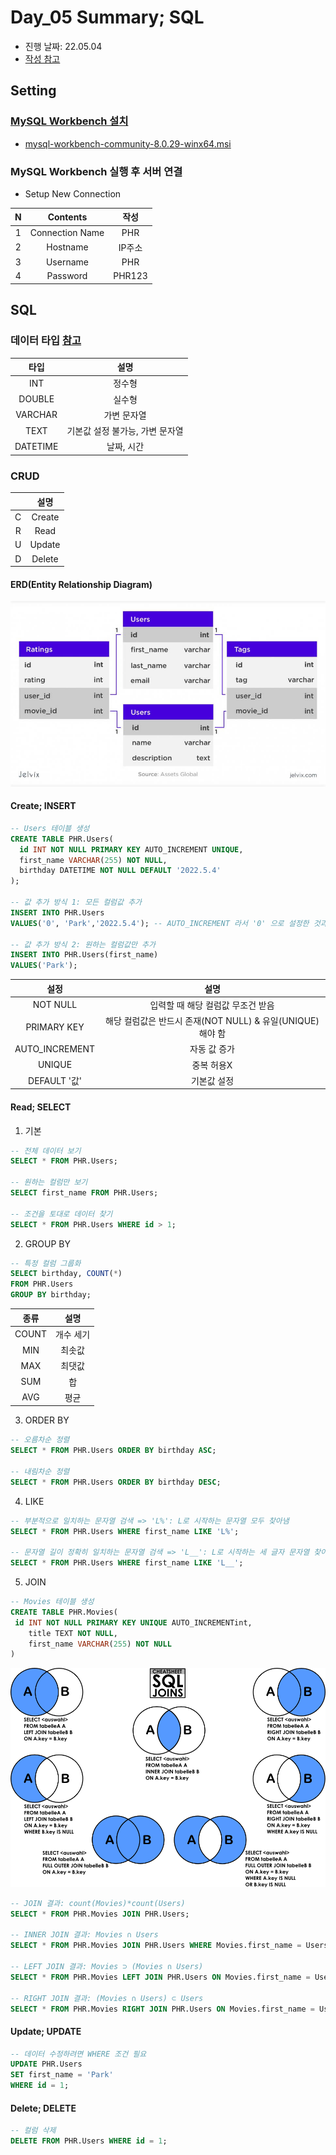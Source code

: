 # Day_05 Summary; SQL

- 진행 날짜: 22.05.04
- [작성 참고](https://github.com/aiffelDjango/KUD/blob/main/README/SQL/5.SQL.md)

## Setting

### [MySQL Workbench 설치](https://dev.mysql.com/downloads/workbench/)

- [mysql-workbench-community-8.0.29-winx64.msi](https://dev.mysql.com/downloads/file/?id=510444)

### MySQL Workbench 실행 후 서버 연결

- Setup New Connection

|N|Contents|작성|
|:---:|:---:|:---:|
|1|Connection Name|PHR|
|2|Hostname|IP주소|
|3|Username|PHR|
|4|Password|PHR123|

## SQL

### 데이터 타입 [참고](http://www.tcpschool.com/mysql/mysql_datatype_numeric)

|타입|설명|
|:---:|:---:|
|INT|정수형|
|DOUBLE|실수형|
|VARCHAR|가변 문자열|
|TEXT|기본값 설정 불가능, 가변 문자열|
|DATETIME|날짜, 시간|

### CRUD

||설명|
|:---:|:---:|
|C|Create|
|R|Read|
|U|Update|
|D|Delete|

#### ERD(Entity Relationship Diagram)

![](https://github.com/aiffelDjango/KUD/raw/main/README/SQL/img/RDB.jpeg)

#### Create; INSERT

```sql
-- Users 테이블 생성
CREATE TABLE PHR.Users(
  id INT NOT NULL PRIMARY KEY AUTO_INCREMENT UNIQUE,
  first_name VARCHAR(255) NOT NULL,
  birthday DATETIME NOT NULL DEFAULT '2022.5.4'
);

-- 값 추가 방식 1: 모든 컬럼값 추가
INSERT INTO PHR.Users
VALUES('0', 'Park','2022.5.4'); -- AUTO_INCREMENT 라서 '0' 으로 설정한 것과 상관없이 자동으로 증가값이 입력됨

-- 값 추가 방식 2: 원하는 컬럼값만 추가
INSERT INTO PHR.Users(first_name)
VALUES('Park');
```

|설정|설명|
|:---:|:---:|
|NOT NULL|입력할 때 해당 컬럼값 무조건 받음|
|PRIMARY KEY|해당 컬럼값은 반드시 존재(NOT NULL) & 유일(UNIQUE)해야 함|
|AUTO_INCREMENT|자동 값 증가|
|UNIQUE|중복 허용X|
|DEFAULT '값'|기본값 설정|

#### Read; SELECT

1. 기본

```sql
-- 전체 데이터 보기
SELECT * FROM PHR.Users;

-- 원하는 컬럼만 보기
SELECT first_name FROM PHR.Users;

-- 조건을 토대로 데이터 찾기
SELECT * FROM PHR.Users WHERE id > 1;
```

2. GROUP BY

```sql
-- 특정 컬럼 그룹화
SELECT birthday, COUNT(*)
FROM PHR.Users
GROUP BY birthday;
```

|종류|설명|
|:---:|:---:|
|COUNT|개수 세기|
|MIN|최솟값|
|MAX|최댓값|
|SUM|합|
|AVG|평균|

3. ORDER BY

```sql
-- 오름차순 정렬
SELECT * FROM PHR.Users ORDER BY birthday ASC;

-- 내림차순 정렬
SELECT * FROM PHR.Users ORDER BY birthday DESC;
```

4. LIKE

```sql
-- 부분적으로 일치하는 문자열 검색 => 'L%': L로 시작하는 문자열 모두 찾아냄
SELECT * FROM PHR.Users WHERE first_name LIKE 'L%';

-- 문자열 길이 정확히 일치하는 문자열 검색 => 'L__': L로 시작하는 세 글자 문자열 찾아냄
SELECT * FROM PHR.Users WHERE first_name LIKE 'L__';
```

5. JOIN

```sql
-- Movies 테이블 생성
CREATE TABLE PHR.Movies(
 id INT NOT NULL PRIMARY KEY UNIQUE AUTO_INCREMENTint,
    title TEXT NOT NULL,
    first_name VARCHAR(255) NOT NULL
)
```

![](https://github.com/aiffelDjango/KUD/raw/main/README/SQL/img/6.png)

```sql
-- JOIN 결과: count(Movies)*count(Users)
SELECT * FROM PHR.Movies JOIN PHR.Users;

-- INNER JOIN 결과: Movies ∩ Users
SELECT * FROM PHR.Movies JOIN PHR.Users WHERE Movies.first_name = Users.first_name;

-- LEFT JOIN 결과: Movies ⊃ (Movies ∩ Users)
SELECT * FROM PHR.Movies LEFT JOIN PHR.Users ON Movies.first_name = Users.first_name;

-- RIGHT JOIN 결과: (Movies ∩ Users) ⊂ Users
SELECT * FROM PHR.Movies RIGHT JOIN PHR.Users ON Movies.first_name = Users.first_name;
```

#### Update; UPDATE

```sql
-- 데이터 수정하려면 WHERE 조건 필요
UPDATE PHR.Users
SET first_name = 'Park'
WHERE id = 1;
```

#### Delete; DELETE

```sql
-- 컬럼 삭제
DELETE FROM PHR.Users WHERE id = 1;
```
